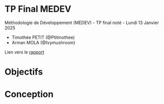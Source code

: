 # TP Final MEDEV

Méthodologie de Développement (MEDEV) - TP final noté - Lundi 13 Janvier 2025

- Timothée PETIT (@Ptitmothee)
- Arman MOLA (@Ivymushroom)

Lien vers le [rapport](https://docs.google.com/document/d/13kvTcfzHCKPYPkZ0lpjycGzhzL2BNK7-CpTo30LEoyU/edit?tab=t.0)

# Objectifs

# Conception